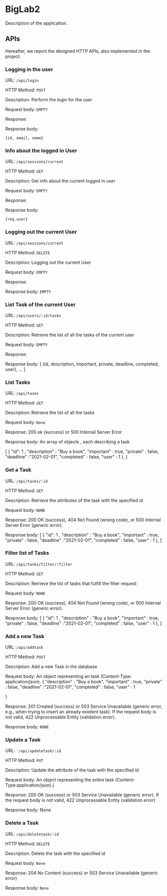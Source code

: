 # BigLab2
Description of the application.

## APIs
Hereafter, we report the designed HTTP APIs, also implemented in the project.

### Logging in the user

URL: `/api/login`

HTTP Method: `POST`

Description: Perform the login for the user

Request body: `EMPTY`

Response: 

Response body:
```
{id, email, name}
```

### Info about the logged in User

URL: `/api/sessions/current`

HTTP Method: `GET`

Description: Get info about the current logged in user

Request body: `EMPTY`

Response: 

Response body:
```
{req.user}
```

### Logging out the current User

URL: `/api/sessions/current`

HTTP Method: `DELETE`

Description: Logging out the current User

Request body: `EMPTY`

Response: 

Response body: `EMPTY`

### List Task of the current User

URL: `/api/users/:id/tasks`

HTTP Method: `GET`

Description: Retrieve the list of all the tasks of the current user

Request body: `EMPTY`

Response: 

Response body:
[ {id, description, important, private, deadline, completed, user}, ... ]


### List Tasks

URL: `/api/tasks`

HTTP Method: `GET`

Description: Retrieve the list of all the tasks

Request body: `None`

Response: 200 ok (success) or 500 Internal Server Error

Response body: An array of objects , each describing a task 

[ 
    {
        "id": 1 , 
        "description" : "Buy a book", 
        "important" : true, 
        "private" : false, 
        "deadline" :"2021-02-01", 
        "completed" : false, 
        "user" : 1
    }, 
    ]

### Get a Task

URL: `/api/tasks/:id`

HTTP Method: `GET`

Description: Retrieve the attributes of the task with the specified id

Request body: `NONE`

Response: 200 OK (success), 404 Not Found (wrong code), or 500 Internal Server Error (generic error).   

Response body:
[
   {
        "id": 1 , 
        "description" : "Buy a book", 
        "important" : true, 
        "private" : false, 
        "deadline" :"2021-02-01", 
        "completed" : false, 
        "user" : 1
    }, 
]

### Filter list of Tasks

URL: `/api/tasks/filter/:filter`

HTTP Method: `GET`

Description: Retrieve the list of tasks that fulfill the filter request

Request body: `NONE`

Response:  200 OK (success), 404 Not Found (wrong code), or 500 Internal Server Error (generic error).

Response body:
[
   {
        "id": 1 , 
        "description" : "Buy a book", 
        "important" : true, 
        "private" : false, 
        "deadline" :"2021-02-01", 
        "completed" : false, 
        "user" : 1
    }, 
]


### Add a new Task

URL: `/api/addtask`

HTTP Method: `POST`

Description: Add a new Task in the database

Request body:  An object representing an task (Content-Type: application/json).
{
        "description" : "Buy a book", 
        "important" : true, 
        "private" : false, 
        "deadline" :"2021-02-01", 
        "completed" : false, 
        "user" : 1

}

Response: 201 Created (success) or 503 Service Unavailable 
          (generic error, e.g., when trying to insert an already existent task). If the request body is not valid, 422 Unprocessable Entity (validation error).

Response body: `NONE`


### Update a Task

URL: `'/api/updatetask/:id`

HTTP Method: `PUT`

Description: Update the attribute of the task with the specified id

Request body: An object representing the entire task 
              (Content-Type:application/json).{


Response: 200 OK (success) or 503 Service Unavailable (generic error). 
        If the request body is not valid, 422 Unprocessable Entity (validation error)

Response body:  None 



### Delete a Task

URL: `/api/deletetask/:id`

HTTP Method: `DELETE`

Description: Delete the task with the specified id

Request body: `None`

Response: 204 No Content (success) or 503 Service Unavailable (generic error)

Response body: `None`

